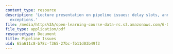 ```yaml
---
content_type: resource
description: 'Lecture presentation on pipeline issues: delay slots, annulment, and
  exceptions.'
file: /media/https%3A/open-learning-course-data-rc.s3.amazonaws.com/6-004-computation-structures-spring-2009/65a611c8b78cf36527bcfb11d03b49f3_MIT6_004s09_lec23.pdf
file_type: application/pdf
resourcetype: Document
title: Pipeline Issues
uid: 65a611c8-b78c-f365-27bc-fb11d03b49f3
---
```

